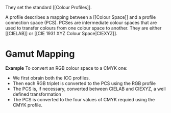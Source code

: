 They set the standard [[Colour Profiles]].

A profile describes a mapping between a [[Colour Space]] and a profile connection space (PCS). PCSes are intermediate colour spaces that are used to transfer colours from one colour space to another. They are either [[CIELAB]] or [[CIE 1931 XYZ Colour Space|CIEXYZ]].

# Gamut Mapping
**Example**
To convert an RGB colour space to a CMYK one:
- We first obrain both the ICC profiles.
- Then each RGB triplet is converted to the PCS using the RGB profile
- The PCS is, if necessary, converted between CIELAB and CIEXYZ, a well defined transformation
- The PCS is converted to the four values of CMYK requied using the CMYK profile.